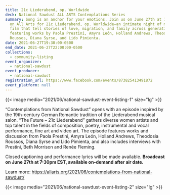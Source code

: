 ```yaml
---
title: 21c Liederabend, op. Worldwide
deck: National Sawdust ALL ARTS Contemplations Series
summary: Song is an anchor for your emotions. Join us on June 27th at 7:30pm EST
  on All Arts for 21c Liederabend, op. Worldwide–an intimate night of music and
  film that tell stories of love, migration, and family across generations
  featuring works by Paola Prestini, Amyra León, Holland Andrews, Theodosia
  Roussos, Diana Syrse, and Lido Pimienta.
date: 2021-06-27T19:30:00-0500
end_date: 2021-06-27T22:00:00-0500
collections:
  - community-listing
event_organizer:
  - national-sawdust
event_producer:
  - national-sawdust
registration_url: https://www.facebook.com/events/873825413491872
event_platform: null
---
```

{{< image media="2021/06/national-sawdust-event-listing-1" size="lg" >}}

“Contemplations from National Sawdust” opens with an episode inspired by the 19th-century German Romantic tradition of the Liederabend musical salon. “The Future – 21c Liederabend” gathers diverse women artists and top talent in the fields of composition, poetry, instrumental and vocal performance, fine art and video art. The episode features works and discussion from Paola Prestini, Amyra León, Holland Andrews, Theodosia Roussos, Diana Syrse and Lido Pimienta, and also includes interviews with Prestini, Beth Morrison and Renée Fleming.

Closed captioning and performance lyrics will be made available. **Broadcast on June 27th at 7:30pm EST, available on-demand after air date.** 

Learn more: <https://allarts.org/2021/06/contemplations-from-national-sawdust/>

{{< image media="2021/06/national-sawdust-event-listing-2" size="lg" >}}